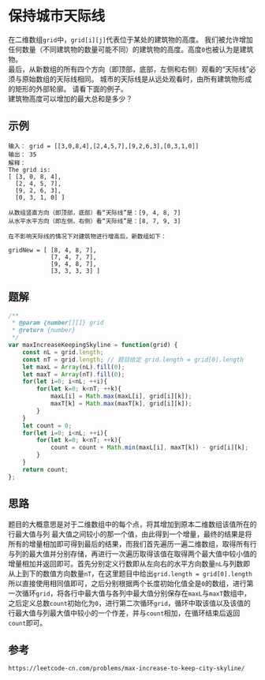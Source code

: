 # 保持城市天际线
在二维数组`grid`中，`grid[i][j]`代表位于某处的建筑物的高度。   我们被允许增加任何数量（不同建筑物的数量可能不同）的建筑物的高度。高度`0`也被认为是建筑物。  
最后，从新数组的所有四个方向（即顶部，底部，左侧和右侧）观看的“天际线”必须与原始数组的天际线相同。 城市的天际线是从远处观看时，由所有建筑物形成的矩形的外部轮廓。 请看下面的例子。  
建筑物高度可以增加的最大总和是多少？

## 示例

```
输入： grid = [[3,0,8,4],[2,4,5,7],[9,2,6,3],[0,3,1,0]]
输出： 35
解释： 
The grid is:
[ [3, 0, 8, 4], 
  [2, 4, 5, 7],
  [9, 2, 6, 3],
  [0, 3, 1, 0] ]

从数组竖直方向（即顶部，底部）看“天际线”是：[9, 4, 8, 7]
从水平水平方向（即左侧，右侧）看“天际线”是：[8, 7, 9, 3]

在不影响天际线的情况下对建筑物进行增高后，新数组如下：

gridNew = [ [8, 4, 8, 7],
            [7, 4, 7, 7],
            [9, 4, 8, 7],
            [3, 3, 3, 3] ]
```

## 题解

```javascript
/**
 * @param {number[][]} grid
 * @return {number}
 */
var maxIncreaseKeepingSkyline = function(grid) {
    const nL = grid.length;
    const nT = grid.length; // 题目给定 grid.length = grid[0].length
    let maxL = Array(nL).fill(0);
    let maxT = Array(nT).fill(0);
    for(let i=0; i<nL; ++i){
        for(let k=0; k<nT; ++k){
            maxL[i] = Math.max(maxL[i], grid[i][k]);
            maxT[k] = Math.max(maxT[k], grid[i][k]);
        }
    }
    let count = 0;
    for(let i=0; i<nL; ++i){
        for(let k=0; k<nT; ++k){
            count = count + Math.min(maxL[i], maxT[k]) - grid[i][k];
        }
    }
    return count;
};
```

## 思路
题目的大概意思是对于二维数组中的每个点，将其增加到原本二维数组该值所在的行最大值与列
最大值之间较小的那一个值，由此得到一个增量，最终的结果是将所有的增量相加即可得到最后的结果，而我们首先遍历一遍二维数组，取得所有行与列的最大值并分别存储，再进行一次遍历取得该值在取得两个最大值中较小值的增量相加并返回即可。首先分别定义行数即从左向右的水平方向数量`nL`与列数即从上到下的数值方向数量`nT`，在这里题目中给出`grid.length = grid[0].length`所以直接使用相同值即可，之后分别根据两个长度初始化值全是`0`的数组，进行第一次循环`grid`，将各行中最大值与各列中最大值分别保存在`maxL`与`maxT`数组中，之后定义总数`count`初始化为`0`，进行第二次循环`grid`，循环中取该值以及该值的行最大值与列最大值中较小的一个作差，并与`count`相加，在循环结束后返回`count`即可。



## 参考

```
https://leetcode-cn.com/problems/max-increase-to-keep-city-skyline/
```

